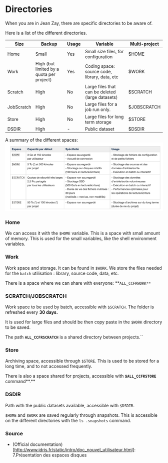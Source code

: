 # Directories

When you are in Jean Zay, there are specific directories to be aware of. 

Here is a list of the different directories.

| Size  |  Backup  | Usage |  Variable    | Multi-project | 
| -------- | -------- | -------- | -------- | -------- |
| Home    | Small   | Yes | Small size files, for configuration | $HOME   | One Home for everyone | 
| Work    | High (but limited by a quota per project) |   Yes | Coding space: source code, library, data, etc   | $WORK   | One Work per project |
| Scratch | High    | No  | Large files that can be deleted (large datasets)    | $SCRATCH    | One scratch per project | 
| JobScratch |  High |   No |  Large files for a job run only.  |    $JOBSCRATCH | One per run | 
| Store   | High    | No  | Large files for long term storage   | $STORE  | One store per project | 
| DSDIR   | High    | -   | Public dataset  | $DSDIR  | - |


A summary of the different spaces: 
![Summary spaces](../img/summary_spaces.png)

### Home

We can access it with the `$HOME` variable.
This is a space with small amount of memory. This is used for the small variables, like the shell environment variables. 

### Work

Work space and storage. It can be found in `$WORK`. We store the files needed for the `batch` utilisation : library, source code, data, etc. 

There is a space where we can share with everyone: **`ALL_CCFRWORK**`

### SCRATCH/JOBSCRATCH

Work space to be used by batch, accessible with `$SCRATCH`. The folder is refreshed every **30 days.** 

It is used for large files and should be then copy paste in the `$WORK` directory to be saved. 

The path **`ALL_CCFRSCRATCH`** is a shared directory between projects.``

### Store

Archiving space, accessible through `$STORE`. This is used to be stored for a long time, and to not accessed frequently. 

There is also a space shared for projects, accessible with **`$ALL_CCFRSTORE`** command**.**

### DSDIR

Path with the public datasets available, accessible with `$DSDIR`. 

`$HOME` and `$WORK` are saved regularly through snapshots. This is accessible on the different directories with the `ls .snapshots` command. 

### Source

- (Official documentation)[http://www.idris.fr/static/intro/doc_nouvel_utilisateur.html]: 7.Présentation des espaces disques
